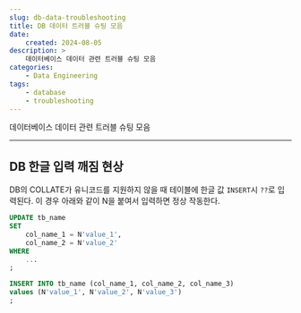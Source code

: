 ```yaml
---
slug: db-data-troubleshooting
title: DB 데이터 트러블 슈팅 모음
date:
    created: 2024-08-05
description: >
    데이터베이스 데이터 관련 트러블 슈팅 모음
categories:
    - Data Engineering
tags:
    - database
    - troubleshooting
---
```


데이터베이스 데이터 관련 트러블 슈팅 모음  

<!-- more -->

---

## DB 한글 입력 깨짐 현상

DB의 COLLATE가 유니코드를 지원하지 않을 때 테이블에 한글 값 `INSERT`시 `??`로 입력된다. 이 경우 아래와 같이 N을 붙여서 입력하면 정상 작동한다.  

```sql
UPDATE tb_name
SET 
    col_name_1 = N'value_1',
    col_name_2 = N'value_2'
WHERE 
    ...
;
```

```sql
INSERT INTO tb_name (col_name_1, col_name_2, col_name_3)
values (N'value_1', N'value_2', N'value_3')
;
```
